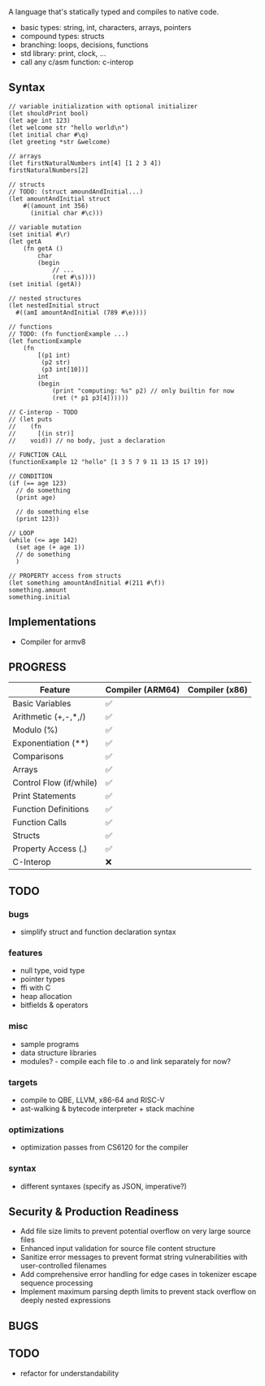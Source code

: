 A language that's statically typed and compiles to native code.

- basic types: string, int, characters, arrays, pointers
- compound types: structs 
- branching: loops, decisions, functions
- std library: print, clock, ...
- call any c/asm function: c-interop

## Syntax

```
// variable initialization with optional initializer
(let shouldPrint bool)
(let age int 123)
(let welcome str "hello world\n")
(let initial char #\q)
(let greeting *str &welcome)

// arrays
(let firstNaturalNumbers int[4] [1 2 3 4])
firstNaturalNumbers[2]

// structs
// TODO: (struct amoundAndInitial...)
(let amountAndInitial struct 
    #((amount int 356)
      (initial char #\c)))

// variable mutation
(set initial #\r)
(let getA 
    (fn getA () 
        char
        (begin
            // ...
            (ret #\s))))
(set initial (getA))

// nested structures
(let nestedInitial struct
  #((amI amountAndInitial (789 #\e))))
  
// functions
// TODO: (fn functionExample ...)
(let functionExample 
    (fn
        [(p1 int)
         (p2 str)
         (p3 int[10])]
        int
        (begin
            (print "computing: %s" p2) // only builtin for now
            (ret (* p1 p3[4])))))
      
// C-interop - TODO
// (let puts 
//    (fn
//      [(in str)]
//    void)) // no body, just a declaration
    
// FUNCTION CALL
(functionExample 12 "hello" [1 3 5 7 9 11 13 15 17 19])

// CONDITION
(if (== age 123)
  // do something
  (print age)

  // do something else
  (print 123))

// LOOP
(while (<= age 142)
  (set age (+ age 1))
  // do something
  )

// PROPERTY access from structs
(let something amountAndInitial #(211 #\f))
something.amount
something.initial
```

## Implementations

- Compiler for armv8

## PROGRESS

  | Feature                 | Compiler (ARM64) | Compiler (x86) |
  |-------------------------|------------------|----------------|
  | Basic Variables         | ✅                |                |
  | Arithmetic (+,-,\*,/)   | ✅                |                |
  | Modulo (%)              | ✅                |                |
  | Exponentiation (**)     | ✅                |                |
  | Comparisons             | ✅                |                |
  | Arrays                  | ✅                |                |
  | Control Flow (if/while) | ✅                |                |
  | Print Statements        | ✅                |                |
  | Function Definitions    | ✅                |                |
  | Function Calls          | ✅                |                |
  | Structs                 | ✅                |                |
  | Property Access (.)     | ✅                |                |
  | C-Interop               | ❌                |                |


## TODO

### bugs

- simplify struct and function declaration syntax

### features
- null type, void type
- pointer types
- ffi with C
- heap allocation
- bitfields & operators

### misc
- sample programs
- data structure libraries
- modules? - compile each file to .o and link separately for now?

### targets
- compile to QBE, LLVM, x86-64 and RISC-V
- ast-walking & bytecode interpreter + stack machine

### optimizations
- optimization passes from CS6120 for the compiler

### syntax
- different syntaxes (specify as JSON, imperative?)

## Security & Production Readiness
- Add file size limits to prevent potential overflow on very large source files
- Enhanced input validation for source file content structure
- Sanitize error messages to prevent format string vulnerabilities with user-controlled filenames
- Add comprehensive error handling for edge cases in tokenizer escape sequence processing
- Implement maximum parsing depth limits to prevent stack overflow on deeply nested expressions

## BUGS

## TODO

- refactor for understandability
